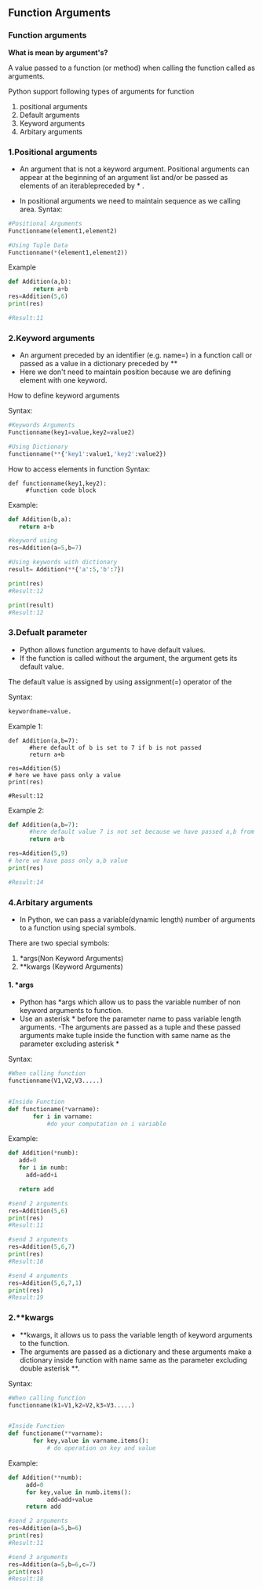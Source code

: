 ## Function Arguments

### Function arguments

**What is mean by argument's?**

A value passed to a function (or method) when calling the function called as arguments.

Python support following types of arguments for function

1. positional arguments
2. Default arguments
3. Keyword arguments
4. Arbitary arguments


### 1.Positional arguments

- An argument that is not a keyword argument. Positional arguments can appear at the beginning of an argument list and/or be passed as elements of an iterablepreceded by * .

- In positional arguments we need to maintain sequence as we calling area.
Syntax:
```python
#Positional Arguments
Functionname(element1,element2)

#Using Tuple Data
Functionname(*(element1,element2))
```

Example
```python
def Addition(a,b):
       return a+b
res=Addition(5,6)
print(res)

#Result:11
```


### 2.Keyword arguments
- An argument preceded by an identifier (e.g. name=) in a function call or passed as a value in a dictionary preceded by **
- Here we don't need to maintain position because we are defining element with one keyword.


How to define keyword arguments

Syntax:
```python
#Keywords Arguments
Functionname(key1=value,key2=value2)

#Using Dictionary
functionname(**{'key1':value1,'key2':value2})
```

How to access elements in function
Syntax:
```
def functionname(key1,key2):
     #function code block
```
Example:
```python
def Addition(b,a):
   return a+b

#keyword using
res=Addition(a=5,b=7)

#Using keywords with dictionary
result= Addition(**{'a':5,'b':7})

print(res)
#Result:12

print(result)
#Result:12
```


### 3.Defualt parameter
- Python allows function arguments to have default values. 
- If the function is called without the argument, the argument gets its default value.

The default value is assigned by using assignment(=) operator of the

Syntax:
```python
keywordname=value.
```

Example 1:
```
def Addition(a,b=7):
      #here default of b is set to 7 if b is not passed
      return a+b

res=Addition(5) 
# here we have pass only a value
print(res)

#Result:12
```

Example 2:
```python
def Addition(a,b=7):
      #here default value 7 is not set because we have passed a,b from calling function
      return a+b

res=Addition(5,9) 
# here we have pass only a,b value
print(res)

#Result:14
```


### 4.Arbitary arguments
- In Python, we can pass a variable(dynamic length) number of arguments to a function using special symbols. 

There are two special symbols:
1. *args(Non Keyword Arguments)
2. \*\*kwargs (Keyword Arguments)

#### 1. \*args
- Python has *args which allow us to pass the variable number of non keyword arguments to function.
- Use an asterisk * before the parameter name to pass variable length arguments.
-The arguments are passed as a tuple and these passed arguments make tuple inside the function with same name as the parameter excluding asterisk *


Syntax:
```python
#When calling function
functionname(V1,V2,V3.....)


#Inside Function
def functioname(*varname):
       for i in varname:
           #do your computation on i variable
```


Example:
```python
def Addition(*numb):
   add=0
   for i in numb:
     add=add+i

   return add

#send 2 arguments
res=Addition(5,6)
print(res)
#Result:11

#send 3 arguments
res=Addition(5,6,7)
print(res)
#Result:18

#send 4 arguments
res=Addition(5,6,7,1)
print(res)
#Result:19
```


### 2.**kwargs 
- **kwargs, it allows us to pass the variable length of keyword arguments to the function.
- The arguments are passed as a dictionary and these arguments make a dictionary inside function with name same as the parameter excluding double asterisk **.

Syntax:
```python
#When calling function
functionname(k1=V1,k2=V2,k3=V3.....)


#Inside Function
def functioname(**varname):
       for key,value in varname.items():
           # do operation on key and value
```

Example:
```python
def Addition(**numb):
     add=0
     for key,value in numb.items():
           add=add+value
     return add

#send 2 arguments
res=Addition(a=5,b=6)
print(res)
#Result:11

#send 3 arguments
res=Addition(a=5,b=6,c=7)
print(res)
#Result:18
```
